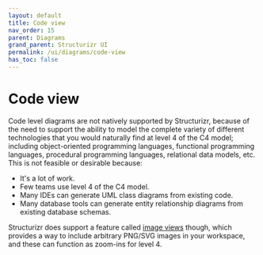 ```yaml
---
layout: default
title: Code view
nav_order: 15
parent: Diagrams
grand_parent: Structurizr UI
permalink: /ui/diagrams/code-view
has_toc: false
---
```


# Code view

Code level diagrams are not natively supported by Structurizr, because of the need to support the ability to
model the complete variety of different technologies that you would naturally find at level 4 of the C4 model;
including object-oriented programming languages, functional programming languages, procedural programming languages,
relational data models, etc. This is not feasible or desirable because:

- It's a lot of work.
- Few teams use level 4 of the C4 model.
- Many IDEs can generate UML class diagrams from existing code.
- Many database tools can generate entity relationship diagrams from existing database schemas.

Structurizr does support a feature called [image views](/ui/diagrams/image-view) though, which provides a way to
include arbitrary PNG/SVG images in your workspace, and these can function as zoom-ins for level 4.